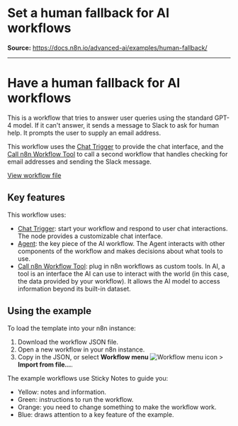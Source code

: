 # Set a human fallback for AI workflows

**Source:** https://docs.n8n.io/advanced-ai/examples/human-fallback/

---

# Have a human fallback for AI workflows

This is a workflow that tries to answer user queries using the standard GPT-4 model. If it can't answer, it sends a message to Slack to ask for human help. It prompts the user to supply an email address.

This workflow uses the [Chat Trigger](../../../integrations/builtin/core-nodes/n8n-nodes-langchain.chattrigger/) to provide the chat interface, and the [Call n8n Workflow Tool](../../../integrations/builtin/cluster-nodes/sub-nodes/n8n-nodes-langchain.toolworkflow/) to call a second workflow that handles checking for email addresses and sending the Slack message.

[View workflow file](/_workflows/advanced-ai/examples/ask_a_human.json)

## Key features

This workflow uses:

- [Chat Trigger](../../../integrations/builtin/core-nodes/n8n-nodes-langchain.chattrigger/): start your workflow and respond to user chat interactions. The node provides a customizable chat interface.
- [Agent](../../../integrations/builtin/cluster-nodes/root-nodes/n8n-nodes-langchain.agent/): the key piece of the AI workflow. The Agent interacts with other components of the workflow and makes decisions about what tools to use.
- [Call n8n Workflow Tool](../../../integrations/builtin/cluster-nodes/sub-nodes/n8n-nodes-langchain.toolworkflow/): plug in n8n workflows as custom tools. In AI, a tool is an interface the AI can use to interact with the world (in this case, the data provided by your workflow). It allows the AI model to access information beyond its built-in dataset.

## Using the example

To load the template into your n8n instance:

1. Download the workflow JSON file.
2. Open a new workflow in your n8n instance.
3. Copy in the JSON, or select **Workflow menu** ![Workflow menu icon](../../../_images/common-icons/three-dots-horizontal.png) > **Import from file...**.

The example workflows use Sticky Notes to guide you:

- Yellow: notes and information.
- Green: instructions to run the workflow.
- Orange: you need to change something to make the workflow work.
- Blue: draws attention to a key feature of the example.

